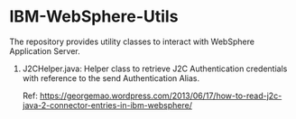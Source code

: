 # IBM-WebSphere-Utils

The repository provides utility classes to interact with WebSphere Application Server.

1. J2CHelper.java:
    Helper class to retrieve J2C Authentication credentials with reference to the send Authentication Alias.
    
   Ref:
   https://georgemao.wordpress.com/2013/06/17/how-to-read-j2c-java-2-connector-entries-in-ibm-websphere/
